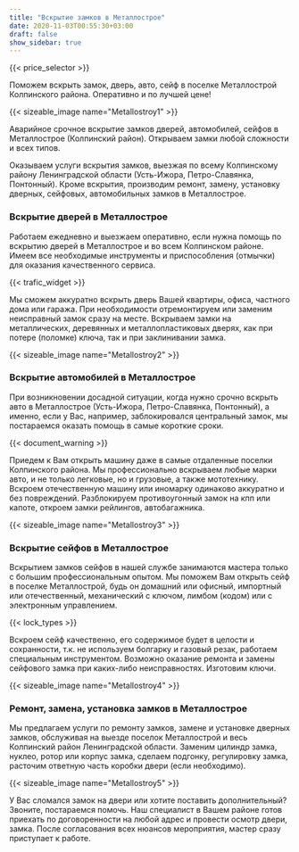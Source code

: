 ```yaml
---
title: "Вскрытие замков в Металлострое"
date: 2020-11-03T00:55:30+03:00
draft: false
show_sidebar: true
---
```


{{< price_selector >}}

Поможем вскрыть замок, дверь, авто, сейф в поселке Металлострой Колпинского района. Оперативно и по лучшей цене!

{{< sizeable_image name="Metallostroy1" >}}

Аварийное срочное вскрытие замков дверей, автомобилей, сейфов в Металлострое (Колпинский район). Открываем замки любой сложности и всех типов. 

Оказываем услуги вскрытия замков, выезжая по всему Колпинскому району Ленинградской области (Усть-Ижора, Петро-Славянка, Понтонный). Кроме вскрытия, производим ремонт, замену, установку дверных, сейфовых, автомобильных замков в Металлострое.

### Вскрытие дверей в Металлострое

Работаем ежедневно и выезжаем оперативно, если нужна помощь по вскрытию дверей в Металлострое и во всем Колпинском районе. Имеем все необходимые инструменты и приспособления (отмычки)  для оказания качественного сервиса. 

{{< trafic_widget >}}

Мы сможем аккуратно вскрыть дверь Вашей квартиры, офиса, частного дома или гаража. При необходимости отремонтируем или заменим неисправный замок сразу на месте. Вскрываем замки на металлических, деревянных и металлопластиковых дверях, как при потере (поломке) ключа, так и при заклинивании замка.

{{< sizeable_image name="Metallostroy2" >}}

### Вскрытие автомобилей в Металлострое

При возникновении досадной ситуации, когда нужно срочно вскрыть авто в Металлострое (Усть-Ижора, Петро-Славянка, Понтонный), а именно, если у Вас, например, заблокировался центральный замок, мы постараемся оказать помощь в самые короткие сроки. 

{{< document_warning >}}

Приедем к Вам открыть машину даже в самые отдаленные поселки Колпинского района. Мы профессионально вскрываем любые марки авто, и не только легковые, но и грузовые, а также мототехнику. Вскроем отечественную машину или иномарку одинаково аккуратно и без повреждений. Разблокируем противоугонный замок на кпп или капоте, откроем замки рейлингов, автобагажника.

{{< sizeable_image name="Metallostroy3" >}}

### Вскрытие сейфов в Металлострое

Вскрытием замков сейфов в нашей службе занимаются мастера только с большим профессиональным опытом. Мы поможем Вам открыть сейф в поселке Металлострой, будь он домашний или офисный, импортный или отечественный, механический с ключом, лимбом (кодом) или с электронным управлением. 

{{< lock_types >}}

Вскроем сейф качественно, его содержимое будет в целости и сохранности, т.к. не используем болгарку и газовый резак, работаем специальным инструментом. Возможно оказание ремонта и замены сейфового замка при каких-либо неисправностях. Изготовим ключи.

{{< sizeable_image name="Metallostroy4" >}}

### Ремонт, замена, установка замков в Металлострое

Мы предлагаем услуги по ремонту замков, замене и установке дверных замков, обслуживая на выезде поселок Металлострой и весь Колпинский район Ленинградской области. Заменим цилиндр замка, нуклео, ротор или корпус замка, сделаем подгонку, регулировку замка, расточим ответную часть коробки двери (если необходимо). 

{{< sizeable_image name="Metallostroy5" >}}

У Вас сломался замок на двери или хотите поставить дополнительный? Звоните, постараемся помочь. Наш специалист в Вашем районе готов приехать по договоренности на любой адрес и провести осмотр двери, замка. После согласования всех нюансов мероприятия, мастер сразу приступает к работе.

